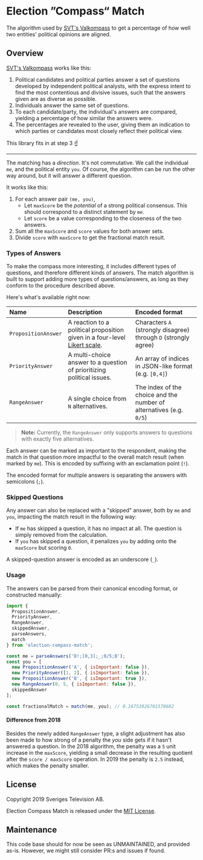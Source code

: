 # Election ”Compass“ Match

The algorithm used by [SVT's Valkompass](https://valkompassen.svt.se) to get a percentage of how well two entities' political opinions are aligned.


## Overview

[SVT's Valkompass](https://valkompassen.svt.se) works like this:

1. Political candidates and political parties answer a set of questions developed by independent political analysts, with the express intent to find the most contentious and divisive issues, such that the answers given are as diverse as possible.
2. Individuals answer the same set of questions.
3. To each candidate/party, the individual's answers are compared, yielding a percentage of how similar the answers were.
4. The percentages are revealed to the user, giving them an indication to which parties or candidates most closely reflect their political view.

This library fits in at step 3 :point_up:

---

The matching has a _direction_. It's not commutative. We call the individual `me`, and the political entity `you`. Of course, the algorithm can be run the other way around, but it will answer a different question.

It works like this:

1. For each answer pair `(me, you)`,
   - Let `maxScore` be the _potential_ of a strong political consensus. This should correspond to a distinct statement by `me`.
   - Let `score` be a value corresponding to the closeness of the two answers.
2. Sum all the `maxScore` and `score` values for both answer sets.
3. Divide `score` with `maxScore` to get the fractional match result.

### Types of Answers

To make the compass more interesting, it includes different types of questions, and therefore different kinds of answers. The match algorithm is built to support adding more types of questions/answers, as long as they conform to the procedure described above.

Here's what's available right now:

| Name                | Description                                                                         | Encoded format                                                      |
| :------------------ | :---------------------------------------------------------------------------------- | :------------------------------------------------------------------ |
| `PropositionAnswer` | A reaction to a political proposition given in a four-level [Likert scale][likert]. | Characters `A` (strongly disagree) through `D` (strongly agree)     |
| `PriorityAnswer`    | A multi-choice answer to a question of prioritizing political issues.               | An array of indices in JSON-like format (e.g. `[0,4]`)              |
| `RangeAnswer`       | A single choice from `N` alternatives.                                              | The index of the choice and the number of alternatives (e.g. `0/5`) |

> **Note:** Currently, the `RangeAnswer` only supports answers to questions with exactly five alternatives.

Each answer can be marked as important to the respondent, making the match in that question more impactful to the overall match result (when marked by `me`). This is encoded by suffixing with an exclamation point (`!`).

The encoded format for multiple answers is separating the answers with semicolons (`;`).

[likert]: https://en.wikipedia.org/wiki/Likert_scale

### Skipped Questions

Any answer can also be replaced with a "skipped" answer, both by `me` and `you`, impacting the match result in the following way:

- If `me` has skipped a question, it has no impact at all. The question is simply removed from the calculation.
- If `you` has skipped a question, it penalizes `you` by adding onto the `maxScore` but scoring `0`.

A skipped-question answer is encoded as an underscore (`_`).

### Usage

The answers can be parsed from their canonical encoding format, or constructed manually:

```javascript
import {
  PropositionAnswer,
  PriorityAnswer,
  RangeAnswer,
  skippedAnswer,
  parseAnswers,
  match
} from 'election-compass-match';

const me = parseAnswers('D!;[0,3];_;0/5;B');
const you = [
  new PropositionAnswer('A', { isImportant: false }),
  new PriorityAnswer([1, 2], { isImportant: false }),
  new PropositionAnswer('B', { isImportant: true }),
  new RangeAnswer(0, 5, { isImportant: false }),
  skippedAnswer
];

const fractionalMatch = match(me, you); // 0.16753926701570682
```

#### Difference from 2018

Besides the newly added `RangeAnswer` type, a slight adjustment has also been made to how strong of a penalty the _you_ side gets if it hasn't answered a question. In the 2018 algorithm, the penalty was a `5` unit increase in the `maxScore`, yielding a small decrease in the resulting quotient after the `score / maxScore` operation. In 2019 the penalty is `2.5` instead, which makes the penalty smaller.

## License

Copyright 2019 Sveriges Television AB.

Election Compass Match is released under the [MIT License](LICENSE).

## Maintenance

This code base should for now be seen as UNMAINTAINED, and provided as-is. However, we might still consider PR:s and issues if found.
